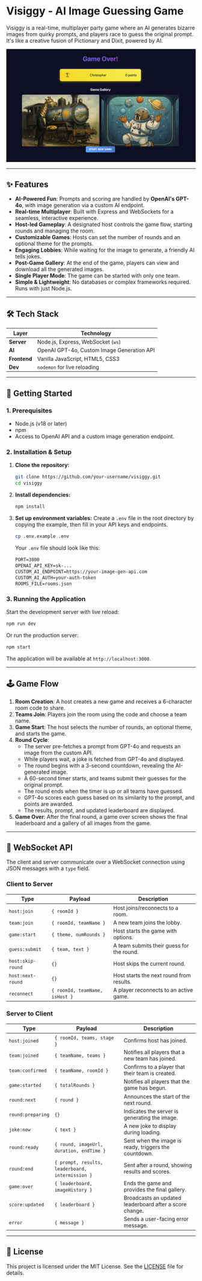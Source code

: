 # Visiggy - AI Image Guessing Game

Visiggy is a real-time, multiplayer party game where an AI generates bizarre images from quirky prompts, and players race to guess the original prompt. It's like a creative fusion of Pictionary and Dixit, powered by AI.

![Visiggy Screenshot](image.png)

---

## ✨ Features

*   **AI-Powered Fun**: Prompts and scoring are handled by **OpenAI's GPT-4o**, with image generation via a custom AI endpoint.
*   **Real-time Multiplayer**: Built with Express and WebSockets for a seamless, interactive experience.
*   **Host-led Gameplay**: A designated host controls the game flow, starting rounds and managing the room.
*   **Customizable Games**: Hosts can set the number of rounds and an optional theme for the prompts.
*   **Engaging Lobbies**: While waiting for the image to generate, a friendly AI tells jokes.
*   **Post-Game Gallery**: At the end of the game, players can view and download all the generated images.
*   **Single Player Mode**: The game can be started with only one team.
*   **Simple & Lightweight**: No databases or complex frameworks required. Runs with just Node.js.

---

## 🛠️ Tech Stack

| Layer      | Technology                               |
|------------|------------------------------------------|
| **Server** | Node.js, Express, WebSocket (`ws`)       |
| **AI**     | OpenAI GPT-4o, Custom Image Generation API |
| **Frontend**| Vanilla JavaScript, HTML5, CSS3          |
| **Dev**    | `nodemon` for live reloading             |

---

## 🚀 Getting Started

### 1. Prerequisites

*   Node.js (v18 or later)
*   npm
*   Access to OpenAI API and a custom image generation endpoint.

### 2. Installation & Setup

1.  **Clone the repository:**
    ```bash
    git clone https://github.com/your-username/visiggy.git
    cd visiggy
    ```

2.  **Install dependencies:**
    ```bash
    npm install
    ```

3.  **Set up environment variables:**
    Create a `.env` file in the root directory by copying the example, then fill in your API keys and endpoints.
    ```bash
    cp .env.example .env
    ```
    Your `.env` file should look like this:
    ```
    PORT=3000
    OPENAI_API_KEY=sk-...
    CUSTOM_AI_ENDPOINT=https://your-image-gen-api.com
    CUSTOM_AI_AUTH=your-auth-token
    ROOMS_FILE=rooms.json
    ```

### 3. Running the Application

Start the development server with live reload:
```bash
npm run dev
```
Or run the production server:
```bash
npm start
```
The application will be available at `http://localhost:3000`.

---

## 🕹️ Game Flow

1.  **Room Creation**: A host creates a new game and receives a 6-character room code to share.
2.  **Teams Join**: Players join the room using the code and choose a team name.
3.  **Game Start**: The host selects the number of rounds, an optional theme, and starts the game.
4.  **Round Cycle**:
    *   The server pre-fetches a prompt from GPT-4o and requests an image from the custom API.
    *   While players wait, a joke is fetched from GPT-4o and displayed.
    *   The round begins with a 3-second countdown, revealing the AI-generated image.
    *   A 60-second timer starts, and teams submit their guesses for the original prompt.
    *   The round ends when the timer is up or all teams have guessed.
    *   GPT-4o scores each guess based on its similarity to the prompt, and points are awarded.
    *   The results, prompt, and updated leaderboard are displayed.
5.  **Game Over**: After the final round, a game over screen shows the final leaderboard and a gallery of all images from the game.

---

## 🔌 WebSocket API

The client and server communicate over a WebSocket connection using JSON messages with a `type` field.

### Client to Server

| Type                 | Payload                                       | Description                               |
|----------------------|-----------------------------------------------|-------------------------------------------|
| `host:join`          | `{ roomId }`                                  | Host joins/reconnects to a room.          |
| `team:join`          | `{ roomId, teamName }`                        | A new team joins the lobby.               |
| `game:start`         | `{ theme, numRounds }`                        | Host starts the game with options.        |
| `guess:submit`       | `{ team, text }`                              | A team submits their guess for the round. |
| `host:skip-round`    | `{}`                                          | Host skips the current round.             |
| `host:next-round`    | `{}`                                          | Host starts the next round from results.  |
| `reconnect`          | `{ roomId, teamName, isHost }`                | A player reconnects to an active game.    |

### Server to Client

| Type                 | Payload                                                              | Description                                                              |
|----------------------|----------------------------------------------------------------------|--------------------------------------------------------------------------|
| `host:joined`        | `{ roomId, teams, stage }`                                           | Confirms host has joined.                                                |
| `team:joined`        | `{ teamName, teams }`                                                | Notifies all players that a new team has joined.                         |
| `team:confirmed`     | `{ teamName, roomId }`                                               | Confirms to a player that their team is created.                         |
| `game:started`       | `{ totalRounds }`                                                    | Notifies all players that the game has begun.                            |
| `round:next`         | `{ round }`                                                          | Announces the start of the next round.                                   |
| `round:preparing`    | `{}`                                                                 | Indicates the server is generating the image.                            |
| `joke:new`           | `{ text }`                                                           | A new joke to display during loading.                                    |
| `round:ready`        | `{ round, imageUrl, duration, endTime }`                             | Sent when the image is ready, triggers the countdown.                    |
| `round:end`          | `{ prompt, results, leaderboard, intermission }`                     | Sent after a round, showing results and scores.                          |
| `game:over`          | `{ leaderboard, imageHistory }`                                      | Ends the game and provides the final gallery.                            |
| `score:updated`      | `{ leaderboard }`                                                    | Broadcasts an updated leaderboard after a score change.                  |
| `error`              | `{ message }`                                                        | Sends a user-facing error message.                                       |

---

## 📜 License

This project is licensed under the MIT License. See the [LICENSE](LICENSE) file for details.
